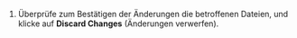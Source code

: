 1. Überprüfe zum Bestätigen der Änderungen die betroffenen Dateien, und klicke auf **Discard Changes** (Änderungen verwerfen).
